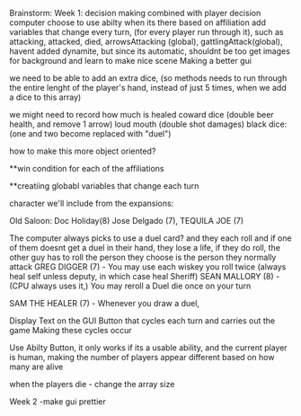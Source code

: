  Brainstorm: 
 Week 1: 
  decision making combined with player decision
  computer choose to use abilty when its there based on affiliation
  add variables that change every turn, (for every player run through it), such as attacking, attacked, died, 
  arrowsAttacking (global), gattlingAttack(global), 
  havent added dynamite, but since its automatic, shouldnt be too
  get images for background and learn to make nice scene
  Making a better gui
 
  we need to be able to add an extra dice, (so methods needs to run through the entire lenght of the player's hand, instead of just 5 times, when we add a dice to this array)
  
  we might need to record how much is healed
  coward dice (double beer health, and remove 1 arrow)
  loud mouth (double shot damages)
  black dice: (one and two become replaced with "duel")
 
  how to make this more object oriented?

  **win condition for each of the affiliations
  
  **creatiing globabl variables that change each turn

 character we'll include from the expansions:
 
 Old Saloon: Doc Holiday(8) 
 Jose Delgado (7), 
 TEQUILA JOE (7)

 The computer always picks to use a duel card? and they each roll and if one of them doesnt get a duel in their hand, they lose a life, if they do roll, the other guy has to roll
 the person they choose is the person they normally attack
 GREG DIGGER (7) - You may use each wiskey you roll twice (always heal self unless deputy, in which case heal Sheriff)
 SEAN MALLORY (8) - (CPU always uses it,) You may reroll a Duel die once on your turn

 SAM THE HEALER (7) - Whenever you draw a duel,  
 
  Display Text on the GUI
  Button that cycles each turn and carries out the game 
    Making these cycles occur

 Use Abilty Button, it only works if its a usable ability, and the current player is human,
 making the number of players appear different based on how many are alive

 when the players die - change the array size

 Week 2
  -make gui prettier
